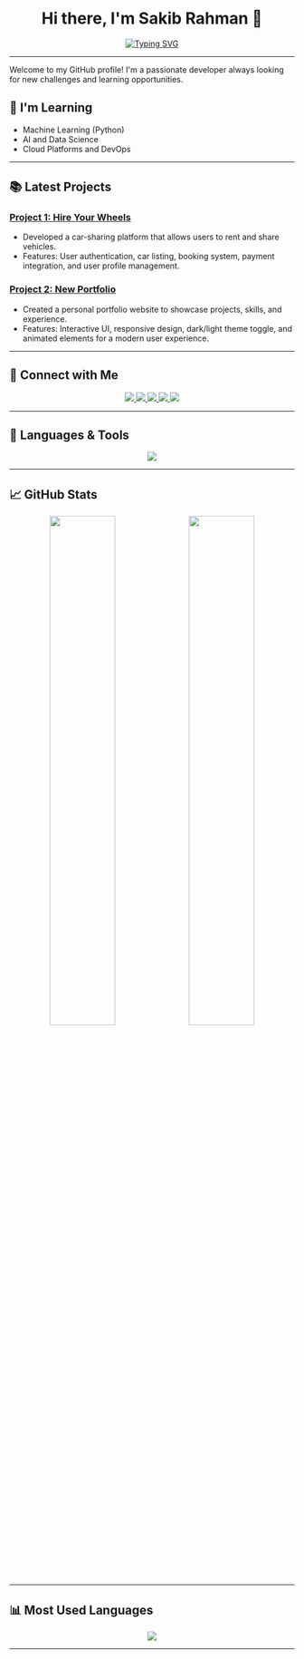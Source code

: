 <h1 align="center">Hi there, I'm Sakib Rahman 👋</h1>

<p align="center">
  <a href="https://github.com/MSakibR">
    <img src="https://readme-typing-svg.herokuapp.com?font=Fira+Code&size=22&pause=1000&color=F75C7E&width=435&lines=Welcome+to+my+GitHub!;Backend+Developer+%7C+ML+Enthusiast;Passionate+about+Coding+%F0%9F%9A%80" alt="Typing SVG" />
  </a>
</p>

---

Welcome to my GitHub profile! I'm a passionate developer always looking for new challenges and learning opportunities.
## 🌱 I'm Learning

- Machine Learning (Python)
- AI and Data Science
- Cloud Platforms and DevOps

---

## 📚 Latest Projects

### [Project 1: Hire Your Wheels](https://github.com/MSakibR/HireYourWheels)
- Developed a car-sharing platform that allows users to rent and share vehicles.
- Features: User authentication, car listing, booking system, payment integration, and user profile management.

### [Project 2: New Portfolio](https://github.com/MSakibR/Portfolio)
- Created a personal portfolio website to showcase projects, skills, and experience.
- Features: Interactive UI, responsive design, dark/light theme toggle, and animated elements for a modern user experience.

---

## 🔗 Connect with Me  
<p align="center">
  <a href="https://www.linkedin.com/in/saku-rahman/" target="_blank">
    <img src="https://img.shields.io/badge/LinkedIn-0077B5?style=for-the-badge&logo=linkedin&logoColor=white" />
  </a>
  <a href="https://www.facebook.com/sakib.rahman.arfin" target="_blank">
    <img src="https://img.shields.io/badge/Facebook-1877F2?style=for-the-badge&logo=facebook&logoColor=white" />
  </a>
  <a href="https://x.com/Visible_Saku" target="_blank">
    <img src="https://img.shields.io/badge/Twitter-1DA1F2?style=for-the-badge&logo=twitter&logoColor=white" />
  </a>
  <a href="https://www.instagram.com/sakib_rahman_arfin/" target="_blank">
    <img src="https://img.shields.io/badge/Instagram-E4405F?style=for-the-badge&logo=instagram&logoColor=white" />
  </a>
  <a href="mailto:sakib.rahman.arfin@gmail.com">
    <img src="https://img.shields.io/badge/Email-D14836?style=for-the-badge&logo=gmail&logoColor=white" />
  </a>
</p>

---

## 🚀 Languages & Tools  
<p align="center">
  <img src="https://skillicons.dev/icons?i=java,python,c,cpp,js,react,nodejs,html,css,tailwind,mysql,git,github" />
</p>

---

## 📈 GitHub Stats  
<p align="center">
  <img src="https://github-readme-stats.vercel.app/api?username=MSakibR&show_icons=true&theme=radical&count_private=true&hide_border=true" width="48%" />
  <img src="https://github-readme-streak-stats.herokuapp.com/?user=MSakibR&theme=radical&hide_border=true" width="48%" />
</p>

---

## 📊 Most Used Languages  
<p align="center">
  <img src="https://github-readme-stats.vercel.app/api/top-langs/?username=MSakibR&layout=compact&theme=radical&hide_border=true" />
</p>

---
